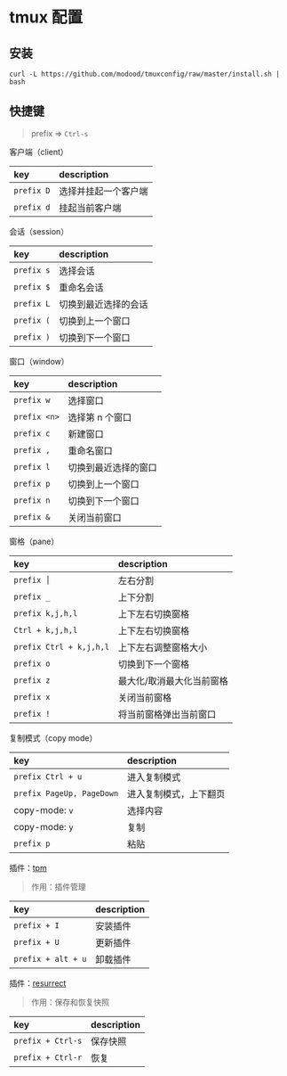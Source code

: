 # tmux 配置

## 安装

```
curl -L https://github.com/modood/tmuxconfig/raw/master/install.sh | bash
```

## 快捷键

> prefix => `Ctrl-s`

客户端（client）

| key        | description |
|:-----------|:------------|
| `prefix D` | 选择并挂起一个客户端 |
| `prefix d` | 挂起当前客户端 |

会话（session）

| key        | description |
|:-----------|:------------|
| `prefix s` | 选择会话 |
| `prefix $` | 重命名会话 |
| `prefix L` | 切换到最近选择的会话 |
| `prefix (` | 切换到上一个窗口 |
| `prefix )` | 切换到下一个窗口 |

窗口（window）

| key          | description |
|:-------------|:------------|
| `prefix w`   | 选择窗口 |
| `prefix <n>` | 选择第 n 个窗口 |
| `prefix c`   | 新建窗口 |
| `prefix ,`   | 重命名窗口 |
| `prefix l`   | 切换到最近选择的窗口 |
| `prefix p`   | 切换到上一个窗口 |
| `prefix n`   | 切换到下一个窗口 |
| `prefix &`   | 关闭当前窗口 |

窗格（pane）

| key                     | description |
|:------------------------|:------------|
| `prefix │`              | 左右分割 |
| `prefix _`              | 上下分割 |
| `prefix k,j,h,l`        | 上下左右切换窗格 |
| `Ctrl + k,j,h,l`        | 上下左右切换窗格 |
| `prefix Ctrl + k,j,h,l` | 上下左右调整窗格大小 |
| `prefix o`              | 切换到下一个窗格 |
| `prefix z`              | 最大化/取消最大化当前窗格 |
| `prefix x`              | 关闭当前窗格 |
| `prefix !`              | 将当前窗格弹出当前窗口 |

复制模式（copy mode）

| key                       | description |
|:--------------------------|:------------|
| `prefix Ctrl + u`         | 进入复制模式 |
| `prefix PageUp, PageDown` | 进入复制模式，上下翻页 |
| copy-mode: `v`            | 选择内容 |
| copy-mode: `y`            | 复制 |
| `prefix p`                | 粘贴 |

插件：[tpm](https://github.com/tmux-plugins/tpm)
> 作用：插件管理

| key                | description |
|:-------------------|:------------|
| `prefix + I`       | 安装插件 |
| `prefix + U`       | 更新插件 |
| `prefix + alt + u` | 卸载插件 |

插件：[resurrect](https://github.com/tmux-plugins/tmux-resurrect)
> 作用：保存和恢复快照

| key               | description |
|:------------------|:------------|
| `prefix + Ctrl-s` | 保存快照 |
| `prefix + Ctrl-r` | 恢复 |

